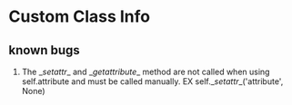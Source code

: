 # Custom Class Info
known bugs
-----------
1. The \__setattr__ and \__getattribute__ method are not called when using self.attribute and must be called manually. EX self.\__setattr__('attribute', None)
